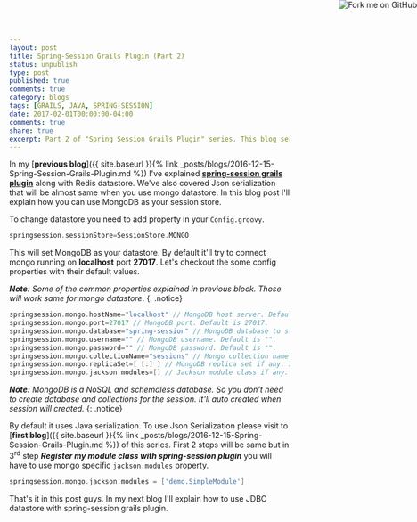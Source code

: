 ```yaml
---
layout: post
title: Spring-Session Grails Plugin (Part 2)
status: unpublish
type: post
published: true
comments: true
category: blogs
tags: [GRAILS, JAVA, SPRING-SESSION]
date: 2017-02-01T00:00:00-04:00
comments: true
share: true
excerpt: Part 2 of "Spring Session Grails Plugin" series. This blog series will cover Mongo Data store.
---
```

<a href="https://github.com/jeetmp3/spring-session" target="_blank"><img style="position: absolute; top: 0; right: 0; border: 0;" src="https://camo.githubusercontent.com/e7bbb0521b397edbd5fe43e7f760759336b5e05f/68747470733a2f2f73332e616d617a6f6e6177732e636f6d2f6769746875622f726962626f6e732f666f726b6d655f72696768745f677265656e5f3030373230302e706e67" alt="Fork me on GitHub" data-canonical-src="https://s3.amazonaws.com/github/ribbons/forkme_right_green_007200.png"></a>

In my [__previous blog__]({{ site.baseurl }}{% link _posts/blogs/2016-12-15-Spring-Session-Grails-Plugin.md %}) I've explained  <a href='https://grails.org/plugin/spring-session' target='_blank'>__spring-session grails plugin__</a> along with Redis datastore. We've also covered Json serialization that will be almost same when you use mongo datastore. In this blog post I'll explain how you can use MongoDB as your session store.

To change datastore you need to add property in your `Config.groovy`.

```groovy
springsession.sessionStore=SessionStore.MONGO
```
This will set MongoDB as your datastore. By default it'll try to connect mongo running on __localhost__ port __27017__. Let's checkout the some config properties with their default values.

***Note:*** *Some of the common properties explained in previous block. Those will work same for mongo datastore*.
{: .notice}

```groovy
springsession.mongo.hostName="localhost" // MongoDB host server. Default is localhost.
springsession.mongo.port=27017 // MongoDB port. Default is 27017.
springsession.mongo.database="spring-session" // MongoDB database to store sessions. Default is spring-session.
springsession.mongo.username="" // MongoDB username. Default is "".
springsession.mongo.password="" // MongoDB password. Default is "".
springsession.mongo.collectionName="sessions" // Mongo collection name to store session data. Default is "sessions".
springsession.mongo.replicaSet=[ [:] ] // MongoDB replica set if any. It includes list of maps [ [hostName: 'localhost', port: 27017] ]  Default is [[:]].
springsession.mongo.jackson.modules=[] // Jackson module class if any. Default is empty list
```

***Note:*** *MongoDB is a NoSQL and schemaless database. So you don't need to create database and collections for the session. It'll auto created when session will created.*
{: .notice}

By default it uses Java serialization. To use Json Serialization please visit to [__first blog__]({{ site.baseurl }}{% link _posts/blogs/2016-12-15-Spring-Session-Grails-Plugin.md %}) of this series. First 2 steps will be same but in 3<sup>rd</sup> step __*Register my module class with spring-session plugin*__ you will have to use mongo specific `jackson.modules` property.

```groovy
springsession.mongo.jackson.modules = ['demo.SimpleModule']
```

That's it in this post guys. In my next blog I'll explain how to use JDBC datastore with spring-session grails plugin.
